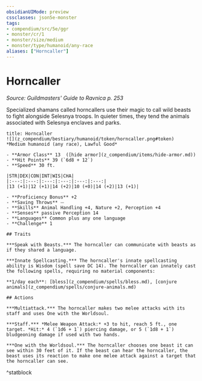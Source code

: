 ```yaml
---
obsidianUIMode: preview
cssclasses: json5e-monster
tags:
- compendium/src/5e/ggr
- monster/cr/1
- monster/size/medium
- monster/type/humanoid/any-race
aliases: ["Horncaller"]
---
```

# Horncaller
*Source: Guildmasters' Guide to Ravnica p. 253*  

Specialized shamans called horncallers use their magic to call wild beasts to fight alongside Selesnya troops. In quieter times, they tend the animals associated with Selesnya enclaves and parks.

```ad-statblock
title: Horncaller
![](z_compendium/bestiary/humanoid/token/horncaller.png#token)
*Medium humanoid (any race), Lawful Good*

- **Armor Class** 13  ([hide armor](z_compendium/items/hide-armor.md))
- **Hit Points** 39 (`6d8 + 12`)
- **Speed** 30 ft.

|STR|DEX|CON|INT|WIS|CHA|
|:---:|:---:|:---:|:---:|:---:|:---:|
|13 (+1)|12 (+1)|14 (+2)|10 (+0)|14 (+2)|13 (+1)|

- **Proficiency Bonus** +2
- **Saving Throws** ⏤
- **Skills** Animal Handling +4, Nature +2, Perception +4
- **Senses** passive Perception 14
- **Languages** Common plus any one language
- **Challenge** 1

## Traits

***Speak with Beasts.*** The horncaller can communicate with beasts as if they shared a language.

***Innate Spellcasting.*** The horncaller's innate spellcasting ability is Wisdom (spell save DC 14). The horncaller can innately cast the following spells, requiring no material components:

**1/day each**: [bless](z_compendium/spells/bless.md), [conjure animals](z_compendium/spells/conjure-animals.md)

## Actions

***Multiattack.*** The horncaller makes two melee attacks with its staff and uses One with the Worldsoul.

***Staff.*** *Melee Weapon Attack:* +3 to hit, reach 5 ft., one target. *Hit:* 4 (`1d6 + 1`) piercing damage, or 5 (`1d8 + 1`) bludgeoning damage if used with two hands.

***One with the Worldsoul.*** The horncaller chooses one beast it can see within 30 feet of it. If the beast can hear the horncaller, the beast uses its reaction to make one melee attack against a target that the horncaller can see.
```
^statblock